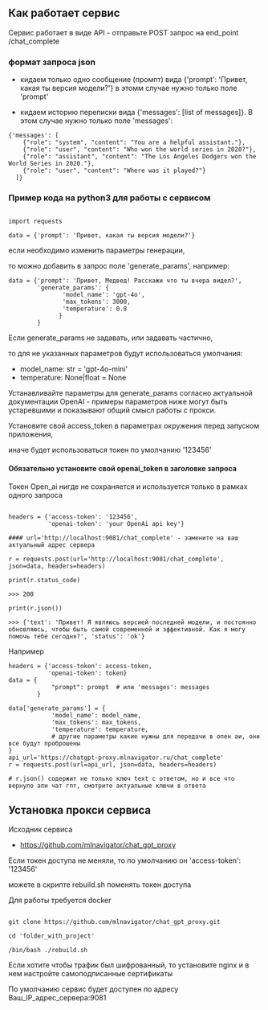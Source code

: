 ## Как работает сервис

Сервис работает в виде API - отправьте POST запрос на end_point /chat_complete

### формат запроса json 

- кидаем только одно сообщение (промпт) вида {'prompt': 'Привет, какая ты версия модели?'}
  в этомм случае нужно только поле 'prompt'

- кидаем историю переписки вида {'messages': [list of messages]}. В этом случае нужно только поле 'messages':

``` 
{'messages': [  
    {"role": "system", "content": "You are a helpful assistant."},  
    {"role": "user", "content": "Who won the world series in 2020?"},  
    {"role": "assistant", "content": "The Los Angeles Dodgers won the World Series in 2020."},  
    {"role": "user", "content": "Where was it played?"}  
  ]}
```



### Пример кода на python3 для работы с сервисом

```

import requests

data = {'prompt': 'Привет, какая ты версия модели?'}

```


если необходимо изменить параметры генерации,

то можно добавить в запрос поле 'generate_params', например:

```  
data = {'prompt': 'Привет, Медвед! Расскажи что ты вчера видел?',  
        'generate_params': {  
               'model_name': 'gpt-4o',  
               'max_tokens': 3000,  
               'temperature': 0.8  
              }  
        }  
```

Если generate_params не задавать, или задавать частично,

то для не указанных параметров будут использоваться умолчания:

- model_name: str = 'gpt-4o-mini'
- temperature: None|float = None

Устанавливайте параметры для generate_params согласно актуальной документации OpenAI - примеры параметров ниже могут быть устаревшими и показывают общий смысл работы с прокси.

Установите свой access_token в параметрах окружения перед запуском приложения,

иначе будет использоваться токен по умолчанию '123456'

#### Обязательно установите свой openai_token в заголовке запроса
Токен Open_ai нигде не сохраняется и используется только в рамках одного запроса

```python3

headers = {'access-token': '123456',  
           'openai-token': 'your OpenAi api key'}  
           
#### url='http://localhost:9081/chat_complete' - замените на ваш актуальный адрес сервера  

r = requests.post(url='http://localhost:9081/chat_complete', json=data, headers=headers)  

print(r.status_code)

>>> 200

print(r.json())

>>> {'text': 'Привет! Я являюсь версией последней модели, и постоянно обновляюсь, чтобы быть самой современной и эффективной. Как я могу помочь тебе сегодня?', 'status': 'ok'}

```

Например
```
headers = {'access-token': access-token,
           'openai-token': token} 
data = {
            "prompt": prompt  # или 'messages': messages
        }

data['generate_params'] = { 
            'model_name': model_name, 
            'max_tokens': max_tokens, 
            'temperature': temperature,
            # другие параметры какие нужны для передачи в опен аи, они все будут проброшены
}
api_url='https://chatgpt-proxy.mlnavigator.ru/chat_complete'
r = requests.post(url=api_url, json=data, headers=headers)

# r.json() содержит не только ключ text с ответом, но и все что вернуло апи чат гпт, смотрите актуальные ключи в ответа
```


## Установка прокси сервиса

Исходник сервиса
- https://github.com/mlnavigator/chat_gpt_proxy

Если токен доступа не меняли, то по умолчанию он 'access-token': '123456'

можете в скрипте rebuild.sh поменять токен доступа


Для работы требуется docker

```commandline

git clone https://github.com/mlnavigator/chat_gpt_proxy.git

cd 'folder_with_project'

/bin/bash ./rebuild.sh
```

Если хотите чтобы трафик был шифрованный, то установите nginx и в нем настройте самоподписанные сертификаты

По умолчанию сервис будет доступен по адресу Ваш_IP_адрес_сервера:9081

